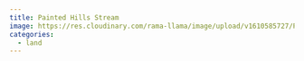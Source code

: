 ```yaml
---
title: Painted Hills Stream
image: https://res.cloudinary.com/rama-llama/image/upload/v1610585727/Painted_Hill_Stream_hdesgd.jpg
categories:
  - land
---
```

